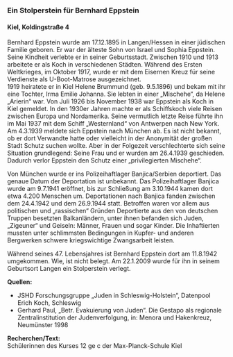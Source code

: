 ### Ein Stolperstein für Bernhard Eppstein
#### Kiel, Koldingstraße 4

Bernhard Eppstein wurde am 17.12.1895 in Langen/Hessen in einer jüdischen Familie geboren. Er war der älteste Sohn von Israel und Sophia Eppstein. Seine Kindheit verlebte er in seiner Geburtsstadt. Zwischen 1910 und 1913 arbeitete er als Koch in verschiedenen Städten. Während des Ersten Weltkrieges, im Oktober 1917, wurde er mit dem Eisernen Kreuz für seine Verdienste als U-Boot-Matrose ausgezeichnet.  
1919 heiratete er in Kiel Helene Brummund (geb. 9.5.1896) und bekam mit ihr eine Tochter, Irma Emilie Johanna. Sie lebten in einer „Mischehe“, da Helene „Arierin“ war. Von Juli 1926 bis November 1938 war Eppstein als Koch in Kiel gemeldet. In den 1930er Jahren machte er als Schiffskoch viele Reisen zwischen Europa und Nordamerika. Seine vermutlich letzte Reise führte ihn im Mai 1937 mit dem Schiff „Westernland“ von Antwerpen nach New York.  
Am 4.3.1939 meldete sich Eppstein nach München ab. Es ist nicht bekannt, ob er dort Verwandte hatte oder vielleicht in der Anonymität der großen Stadt Schutz suchen wollte. Aber in der Folgezeit verschlechterte sich seine Situation grundlegend: Seine Frau und er wurden am 26.4.1939 geschieden. Dadurch verlor Eppstein den Schutz einer „privilegierten Mischehe“.

Von München wurde er ins Polizeihaftlager Banjica/Serbien deportiert. Das genaue Datum der Deportation ist unbekannt. Das Polizeihaftlager Banjica wurde am 9.7.1941 eröffnet, bis zur Schließung am 3.10.1944 kamen dort etwa 4.200 Menschen um. Deportationen nach Banjica fanden zwischen dem 24.4.1942 und dem 26.9.1944 statt. Betroffen waren vor allem aus politischen und „rassischen“ Gründen Deportierte aus den von deutschen Truppen besetzten Balkanländern, unter ihnen befanden sich Juden, „Zigeuner“ und Geiseln: Männer, Frauen und sogar Kinder. Die Inhaftierten mussten unter schlimmsten Bedingungen in Kupfer- und anderen Bergwerken schwere kriegswichtige Zwangsarbeit leisten.

Während seines 47. Lebensjahres ist Bernhard Eppstein dort am 11.8.1942 umgekommen. Wie, ist nicht belegt.
Am 22.1.2009 wurde für ihn in seinem Geburtsort Langen ein Stolperstein verlegt.

**Quellen:**
- JSHD Forschungsgruppe „Juden in Schleswig-Holstein“, Datenpool Erich Koch, Schleswig
- Gerhard Paul, „Betr. Evakuierung von Juden“. Die Gestapo als regionale Zentralinstitution der Judenverfolgung, in: Menora und Hakenkreuz, Neumünster 1998

**Recherchen/Text:**  
Schülerinnen des Kurses 12 ge c der Max-Planck-Schule Kiel